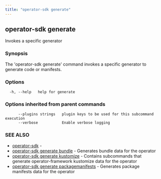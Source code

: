 ```yaml
---
title: "operator-sdk generate"
---
```

## operator-sdk generate

Invokes a specific generator

### Synopsis

The 'operator-sdk generate' command invokes a specific generator to generate
code or manifests.

### Options

```
  -h, --help   help for generate
```

### Options inherited from parent commands

```
      --plugins strings   plugin keys to be used for this subcommand execution
      --verbose           Enable verbose logging
```

### SEE ALSO

* [operator-sdk](../operator-sdk)	 - 
* [operator-sdk generate bundle](../operator-sdk_generate_bundle)	 - Generates bundle data for the operator
* [operator-sdk generate kustomize](../operator-sdk_generate_kustomize)	 - Contains subcommands that generate operator-framework kustomize data for the operator
* [operator-sdk generate packagemanifests](../operator-sdk_generate_packagemanifests)	 - Generates package manifests data for the operator

